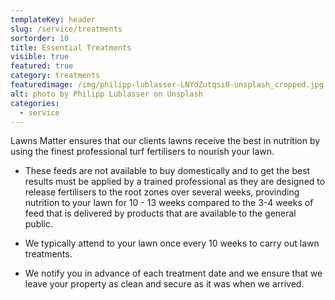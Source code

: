 ```yaml
---
templateKey: header
slug: /service/treatments
sortorder: 10
title: Essential Treatments
visible: true
featured: true
category: treatments
featuredimage: /img/philipp-lublasser-LNYdZutqsi0-unsplash_cropped.jpg
alt: photo by Philipp Lublasser on Unsplash
categories:
  - service
---
```

Lawns Matter ensures that our clients lawns receive the best in nutrition by using the finest professional turf fertilisers to nourish your lawn.  

- These feeds are not available to buy domestically and to get the best results must be applied by a trained professional as they are designed to release fertilisers to the root zones over several weeks, provinding nutrition to your lawn for 10 - 13 weeks compared to the 3-4 weeks of feed that is delivered by products that are available to the general public. 

- We typically attend to your lawn once every 10 weeks to carry out lawn treatments. 

- We notify you in advance of each treatment date and we ensure that we leave your property as clean and secure as it was when we arrived. 
